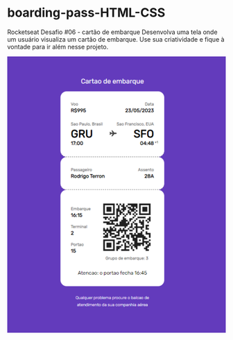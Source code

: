 # boarding-pass-HTML-CSS

Rocketseat Desafio #06 - cartão de embarque
Desenvolva uma tela onde um usuário visualiza um cartão de embarque. Use sua criatividade e fique à vontade para ir além nesse projeto.

![cartao de embarque](./print-screen.png)